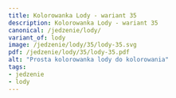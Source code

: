 ```yaml
---
title: Kolorowanka Lody - wariant 35
description: Kolorowanka Lody - wariant 35
canonical: /jedzenie/lody/
variant_of: lody
image: /jedzenie/lody/35/lody-35.svg
pdf: /jedzenie/lody/35/lody-35.pdf
alt: "Prosta kolorowanka lody do kolorowania"
tags:
- jedzenie
- lody
---
```

